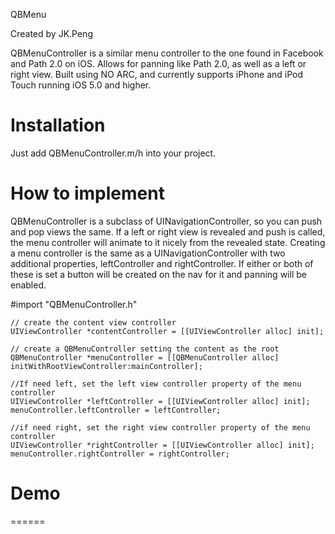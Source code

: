QBMenu

Created by JK.Peng

QBMenuController is a similar menu controller to the one found in Facebook and Path 2.0 on iOS.
Allows for panning like Path 2.0, as well as a left or right view.
Built using NO ARC, and currently supports iPhone and iPod Touch running iOS 5.0 and higher. 

# Installation

Just add QBMenuController.m/h into your project.

# How to implement

QBMenuController is a subclass of UINavigationController, so you can push and pop views the same.
If a left or right view is revealed and push is called, 
the menu controller will animate to it nicely from the revealed state. 
Creating a menu controller is the same as a UINavigationController with two additional properties, 
leftController and rightController. 
If either or both of these is set a button will be created on the nav for it and panning will be enabled.

  #import "QBMenuController.h"

	// create the content view controller
	UIViewController *contentController = [[UIViewController alloc] init];
	
	// create a QBMenuController setting the content as the root
    QBMenuController *menuController = [[QBMenuController alloc] initWithRootViewController:mainController];

	//If need left, set the left view controller property of the menu controller
    UIViewController *leftController = [[UIViewController alloc] init];
    menuController.leftController = leftController;

	//if need right, set the right view controller property of the menu controller
    UIViewController *rightController = [[UIViewController alloc] init];
    menuController.rightController = rightController;

# Demo
======
